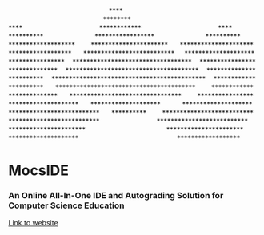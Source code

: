<span>                             
&nbsp;&nbsp;&nbsp;&nbsp;&nbsp;&nbsp;&nbsp;&nbsp;&nbsp;&nbsp;&nbsp;&nbsp;&nbsp;&nbsp;&nbsp;&nbsp;&nbsp;&nbsp;&nbsp;&nbsp;&nbsp;&nbsp;&nbsp;&nbsp;&nbsp;&nbsp;&nbsp;&nbsp;&nbsp;&nbsp;&nbsp;&nbsp;&nbsp;&nbsp;&nbsp;&nbsp;&nbsp;&nbsp;&nbsp;&nbsp;&nbsp;&nbsp;&nbsp;&nbsp;&nbsp;&nbsp;&nbsp;&nbsp;&nbsp;&nbsp;&nbsp;****<br/>
&nbsp;&nbsp;&nbsp;&nbsp;&nbsp;&nbsp;&nbsp;&nbsp;&nbsp;&nbsp;&nbsp;&nbsp;&nbsp;&nbsp;&nbsp;&nbsp;&nbsp;&nbsp;&nbsp;&nbsp;&nbsp;&nbsp;&nbsp;&nbsp;&nbsp;&nbsp;&nbsp;&nbsp;&nbsp;&nbsp;&nbsp;&nbsp;&nbsp;&nbsp;&nbsp;&nbsp;&nbsp;&nbsp;&nbsp;&nbsp;&nbsp;&nbsp;&nbsp;&nbsp;&nbsp;&nbsp;&nbsp;&nbsp;********<br/>
****&nbsp;&nbsp;&nbsp;&nbsp;&nbsp;&nbsp;&nbsp;&nbsp;&nbsp;&nbsp;&nbsp;&nbsp;&nbsp;&nbsp;&nbsp;&nbsp;&nbsp;&nbsp;&nbsp;&nbsp;&nbsp;&nbsp;&nbsp;&nbsp;&nbsp;&nbsp;&nbsp;&nbsp;&nbsp;&nbsp;&nbsp;&nbsp;&nbsp;&nbsp;&nbsp;&nbsp;&nbsp;&nbsp;&nbsp;************&nbsp;&nbsp;&nbsp;&nbsp;&nbsp;&nbsp;&nbsp;&nbsp;&nbsp;&nbsp;&nbsp;&nbsp;&nbsp;&nbsp;&nbsp;&nbsp;&nbsp;&nbsp;&nbsp;&nbsp;&nbsp;&nbsp;&nbsp;&nbsp;&nbsp;&nbsp;&nbsp;&nbsp;&nbsp;&nbsp;&nbsp;&nbsp;&nbsp;&nbsp;&nbsp;&nbsp;&nbsp;&nbsp;&nbsp;****<br/>
**********&nbsp;&nbsp;&nbsp;&nbsp;&nbsp;&nbsp;&nbsp;&nbsp;&nbsp;&nbsp;&nbsp;&nbsp;&nbsp;&nbsp;&nbsp;&nbsp;&nbsp;&nbsp;&nbsp;&nbsp;&nbsp;&nbsp;&nbsp;&nbsp;&nbsp;&nbsp;*****************&nbsp;&nbsp;&nbsp;&nbsp;&nbsp;&nbsp;&nbsp;&nbsp;&nbsp;&nbsp;&nbsp;&nbsp;&nbsp;&nbsp;&nbsp;&nbsp;&nbsp;&nbsp;&nbsp;&nbsp;&nbsp;&nbsp;&nbsp;&nbsp;&nbsp;&nbsp;**********<br/>
*******************&nbsp;&nbsp;&nbsp;&nbsp;&nbsp;&nbsp;&nbsp;&nbsp;**********************&nbsp;&nbsp;&nbsp;&nbsp;&nbsp;&nbsp;*********************<br/>
******************&nbsp;&nbsp;&nbsp;&nbsp;&nbsp;&nbsp;**************************&nbsp;&nbsp;&nbsp;&nbsp;&nbsp;********************<br/>
****************&nbsp;&nbsp;&nbsp;&nbsp;**********************************&nbsp;&nbsp;&nbsp;&nbsp;****************<br/>
**************&nbsp;&nbsp;&nbsp;&nbsp;**************************************&nbsp;&nbsp;&nbsp;&nbsp;**************<br/>
**********&nbsp;&nbsp;&nbsp;&nbsp;********************************************&nbsp;&nbsp;&nbsp;&nbsp;************<br/>
**********&nbsp;&nbsp;&nbsp;&nbsp;&nbsp;&nbsp;****************************************&nbsp;&nbsp;&nbsp;&nbsp;&nbsp;&nbsp;&nbsp;&nbsp;************<br/>
**************&nbsp;&nbsp;&nbsp;&nbsp;&nbsp;&nbsp;********************************&nbsp;&nbsp;&nbsp;&nbsp;&nbsp;&nbsp;&nbsp;&nbsp;****************<br/>
********************&nbsp;&nbsp;&nbsp;&nbsp;&nbsp;&nbsp;********************&nbsp;&nbsp;&nbsp;&nbsp;&nbsp;&nbsp;&nbsp;&nbsp;&nbsp;&nbsp;&nbsp;********************<br/>
**************************&nbsp;&nbsp;&nbsp;&nbsp;&nbsp;&nbsp;**********&nbsp;&nbsp;&nbsp;&nbsp;&nbsp;&nbsp;&nbsp;&nbsp;**************************<br/>
**************************&nbsp;&nbsp;&nbsp;&nbsp;&nbsp;&nbsp;&nbsp;&nbsp;&nbsp;&nbsp;&nbsp;&nbsp;&nbsp;&nbsp;&nbsp;&nbsp;&nbsp;&nbsp;&nbsp;&nbsp;&nbsp;&nbsp;&nbsp;&nbsp;&nbsp;&nbsp;&nbsp;&nbsp;&nbsp;**************************<br/>
**********************&nbsp;&nbsp;&nbsp;&nbsp;&nbsp;&nbsp;&nbsp;&nbsp;&nbsp;&nbsp;&nbsp;&nbsp;&nbsp;&nbsp;&nbsp;&nbsp;&nbsp;&nbsp;&nbsp;&nbsp;&nbsp;&nbsp;&nbsp;&nbsp;&nbsp;&nbsp;&nbsp;&nbsp;&nbsp;&nbsp;&nbsp;&nbsp;&nbsp;&nbsp;&nbsp;&nbsp;&nbsp;&nbsp;&nbsp;&nbsp;&nbsp;**********************<br/>
********************&nbsp;&nbsp;&nbsp;&nbsp;&nbsp;&nbsp;&nbsp;&nbsp;&nbsp;&nbsp;&nbsp;&nbsp;&nbsp;&nbsp;&nbsp;&nbsp;&nbsp;&nbsp;&nbsp;&nbsp;&nbsp;&nbsp;&nbsp;&nbsp;&nbsp;&nbsp;&nbsp;&nbsp;&nbsp;&nbsp;&nbsp;&nbsp;&nbsp;&nbsp;&nbsp;&nbsp;&nbsp;&nbsp;&nbsp;&nbsp;&nbsp;&nbsp;&nbsp;&nbsp;&nbsp;&nbsp;&nbsp;&nbsp;&nbsp;&nbsp;******************<br/>
</span>

<h1>MocsIDE</h1>
<h3>An Online All-In-One IDE and Autograding Solution for Computer Science Education</h3>
<a href="https://mocside.com">Link to website</a>
